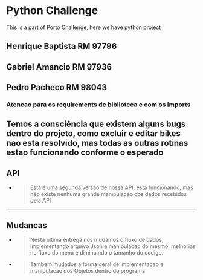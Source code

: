 # Python Challenge
This is a part of Porto Challenge, here we have python project
## Henrique Baptista RM 97796
## Gabriel Amancio RM 97936
## Pedro Pacheco RM 98043
### Atencao para os requirements de biblioteca e com os imports
Temos a consciência que existem alguns bugs dentro do projeto, como excluir e editar bikes nao esta resolvido, mas todas as outras rotinas estao funcionando conforme o esperado
---
## API 
- > Esta é uma segunda versão de nossa API, está funcionando, mas não existe nenhuma grande manipulacão dos dados recebidos pela API
---
## Mudancas 
- > Nesta ultima entrega nos mudamos o fluxo de dados, implementando arquivo Json e manipulacao do mesmo, melhorias no fluxo do menu e diminuindo o tamanho do codigo.
- > Tambem mudados a forma geral de implementacao e manipulacao dos Objetos dentro do programa


